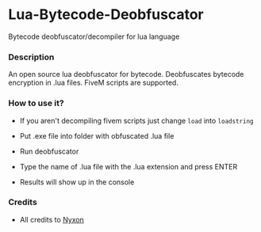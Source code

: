 # Lua-Bytecode-Deobfuscator
Bytecode deobfuscator/decompiler for lua language

### Description

An open source lua deobfuscator for bytecode. Deobfuscates bytecode encryption in .lua files. FiveM scripts are supported.

### How to use it?

- If you aren't decompiling fivem scripts just change `load` into `loadstring`

- Put .exe file into folder with obfuscated .lua file
- Run deobfuscator
- Type the name of .lua file with the .lua extension and press ENTER
- Results will show up in the console

### Credits

- All credits to [Nyxon](https://github.com/Nyxonn)
